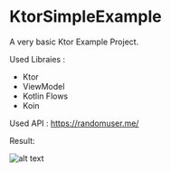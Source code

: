 # KtorSimpleExample
A very basic Ktor Example Project.

Used Libraies : 
  - Ktor 
  - ViewModel
  - Kotlin Flows
  - Koin 

Used API : https://randomuser.me/

Result:



![alt text](https://github.com/oguzhanaslann/KtorSimpleExample/blob/master/outputImage/sample_output_image.png)
